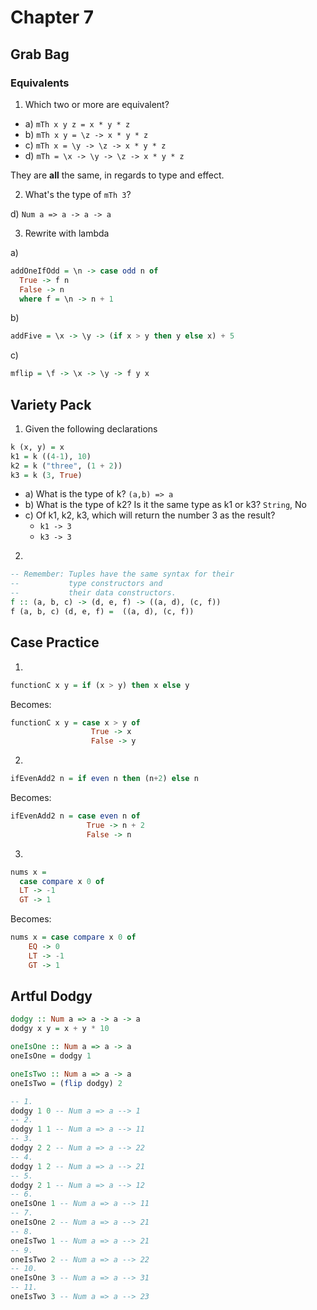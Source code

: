 # Chapter 7

## Grab Bag

### Equivalents

1. Which two or more are equivalent?
* a) `mTh x y z = x * y * z`
* b) `mTh x y = \z -> x * y * z`
* c) `mTh x = \y -> \z -> x * y * z`
* d) `mTh = \x -> \y -> \z -> x * y * z`

They are **all** the same, in regards to type and effect.

2. What's the type of `mTh 3`?

d) `Num a => a -> a -> a`

3. Rewrite with lambda

a)
```haskell
addOneIfOdd = \n -> case odd n of
  True -> f n
  False -> n
  where f = \n -> n + 1
```

b)
```haskell
addFive = \x -> \y -> (if x > y then y else x) + 5
```

c)
```haskell
mflip = \f -> \x -> \y -> f y x
```

## Variety Pack

1. Given the following declarations
```haskell
k (x, y) = x
k1 = k ((4-1), 10)
k2 = k ("three", (1 + 2))
k3 = k (3, True)
```

* a) What is the type of k? `(a,b) => a`
* b) What is the type of k2? Is it the same type as k1 or k3? `String`, No
* c) Of k1, k2, k3, which will return the number 3 as the result?
  * `k1 -> 3`
  * `k3 -> 3`

2.
```haskell
-- Remember: Tuples have the same syntax for their
--           type constructors and
--           their data constructors.
f :: (a, b, c) -> (d, e, f) -> ((a, d), (c, f))
f (a, b, c) (d, e, f) =  ((a, d), (c, f))
```


## Case Practice

1.
```haskell
functionC x y = if (x > y) then x else y
```

Becomes:
```haskell
functionC x y = case x > y of
                  True -> x
                  False -> y
```

2.
```haskell
ifEvenAdd2 n = if even n then (n+2) else n
```

Becomes:
```haskell
ifEvenAdd2 n = case even n of
                 True -> n + 2
                 False -> n
```

3.
```haskell
nums x =
  case compare x 0 of
  LT -> -1
  GT -> 1
```

Becomes:
```haskell
nums x = case compare x 0 of
    EQ -> 0
    LT -> -1
    GT -> 1
```

## Artful Dodgy

```haskell
dodgy :: Num a => a -> a -> a
dodgy x y = x + y * 10

oneIsOne :: Num a => a -> a
oneIsOne = dodgy 1

oneIsTwo :: Num a => a -> a
oneIsTwo = (flip dodgy) 2
```

```haskell
-- 1.
dodgy 1 0 -- Num a => a --> 1
-- 2.
dodgy 1 1 -- Num a => a --> 11
-- 3.
dodgy 2 2 -- Num a => a --> 22
-- 4.
dodgy 1 2 -- Num a => a --> 21
-- 5.
dodgy 2 1 -- Num a => a --> 12
-- 6.
oneIsOne 1 -- Num a => a --> 11
-- 7.
oneIsOne 2 -- Num a => a --> 21
-- 8.
oneIsTwo 1 -- Num a => a --> 21
-- 9.
oneIsTwo 2 -- Num a => a --> 22
-- 10.
oneIsOne 3 -- Num a => a --> 31
-- 11.
oneIsTwo 3 -- Num a => a --> 23
```
